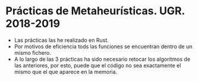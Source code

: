 # Prácticas de Metaheurísticas. UGR. 2018-2019

+ Las prácticas las he realizado en Rust. 
+ Por motivos de eficiencia tods las funciones se encuentran dentro de un mismo fichero. 
+ A lo largo de las 3 prácticas ha sido necesario retocar los algoritmos de las anteriores, por esto, puede que el código no sea exactamente el mismo que el que aparece en la memoria.
